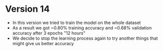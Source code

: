 # Version 14

- In this version we tried to train the model on the whole dataset
- As a result we got ~0.80% training accuracy and ~0.68% validation accuracy after 3 epochs "12 hours"
- We decide to stop the learning process again to try another things that might give us better accuracy